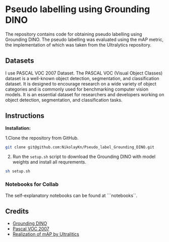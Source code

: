 # Pseudo labelling using Grounding DINO

The repository contains code for obtaining pseudo labelling using Grounding DINO. The pseudo labelling was evaluated using the mAP metric, the implementation of which was taken from the Ultralytics repository.


## Datasets

I use PASCAL VOC 2007 Dataset. The PASCAL VOC (Visual Object Classes) dataset is a well-known object detection, segmentation, and classification dataset. It is designed to encourage research on a wide variety of object categories and is commonly used for benchmarking computer vision models. It is an essential dataset for researchers and developers working on object detection, segmentation, and classification tasks.

## Instructions

**Installation:**

1.Clone the repository from GitHub.

```bash
git clone git@github.com:NikolayKn/Pseudo_label_Grounding_DINO.git
```

2. Run the ```setup.sh``` script to download the Grounding DINO with model weights and install all requrements.

```bash
sh setup.sh
```

### Notebooks for Collab
The self-explanatory notebooks can be found at ```notebooks``.



## Credits
- [Grounding DINO](https://github.com/IDEA-Research/GroundingDINO)
- [Pascal VOC 2007](http://host.robots.ox.ac.uk/pascal/VOC/)
- [Realization of mAP by Ultralitics](https://github.com/ultralytics/yolov5/blob/master/val.py)  
